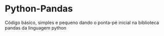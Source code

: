 # Python-Pandas
Código básico, simples e pequeno dando o ponta-pé inicial na biblioteca pandas da linguagem python
